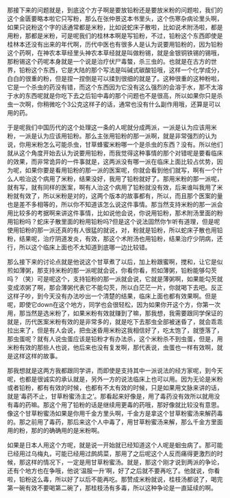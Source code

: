 
那接下来的问题就是，到底这个方子啊是要放铅粉还是要放米粉的问题啦，我们的这个金匮要略本啦它只写粉，那么在张仲景这本书里头，这个伤寒杂病论里头啊，如果只说粉这个字的话通常都是米粉，比如说蛇床子散啦，比如说术附汤啦，都是用粉，那都是米粉，可是呢我们的桂林本啊是写铅粉，不过，铅粉这个东西即使是桂林本还没有出来的年代啊，历代中医也有很多人是认为说要用铅粉的，因为铅粉这个药啊，在神农本草经里头神农本草经就是叫做粉锡，就是金银铜铁锡的锡哦，那粉锡这个药呢本身就是一个说是治疗伏尸毒螫，杀三虫的。也就是在古方的世界，铅粉这个东西，它是大陆的那个写法是叫碱式碳酸铅哦，这样一个化学成分，白白的很重的粉，但是捏一捏倒是可以揉到很细的就是了。这种很重的这种粉啦，它是一个杀虫的药没有错，而这个东西因为它没有这么强烈的会溶于水，那不太溶于水的东西呢就是你吃下去之后铅中毒的那个问题也不是很高，所以如果你只是杀虫一次啊，你稍微吃个3公克这样子的话，通常也没有什么副作用哦，还算是可以用的药。

于是呢我们中国历代的这个处理这一条的人呢就分成两派，一派是认为应该用米粉，一派是认为应该用铅粉。那么主张用铅粉的那一派啊，就是非常强烈的认为说，你用米粉怎么可能杀虫，甘草蜂蜜米粉哪一个是杀虫的东西？没有。所以他们就从这个角度开始去认为说要用铅粉，而我觉得这种事情的那个对错呢是要看临床的效果，而非常诡异的一件事就是，这两派没有哪一派在临床上面比较占优势，因为呢，如果你要是看用铅粉的那一派的医案呢，你就会看到他们就写，啊有一个什么人啦治这个病用了米粉，结果没好，我用了铅粉就好了。那用米粉的那一派呢，就有写，就有同样的医案，啊有人治这个病用了铅粉就没有效，后来谁叫我用了米粉就有效了，所以米粉是对的，这两个版本的故事都有，所以，而且那个医案的量也是差不多相等的，所以你不知道该怎么说这件事情。那当然支持米粉的那一派会用比较多的考据啊来讲这件事情，比如说他会说，你说用铅粉，那术附汤里面的粉用铅粉吗？蛇床子散里面的粉用铅粉吗?但是这个说法固然你乍听有道理，但是呢使用铅粉的那一派还真的有人很猛的就说，对，粉就是铅粉，所以蛇床子散也用铅粉，结果呢，治疗阴道发炎，有效，那这个术附汤也用铅粉，结果治疗少阴病，还行，所以这个临床上面也不太知道到底哪一边比较错。

那么接下来的讨论点就是他说这个甘草煮了以后，加上粉跟蜜啊，搅和，让它是似煎如薄粥，那支持米粉的那一派呢就会说，你看你看，煎如薄粥，铅粉能够勾芡吗？（笑）可是呢这个，支持铅粉的那一派就会说，它就是薄粥啊，如果能勾芡就变成浓粥了啊，那会薄粥代表它不能勾芡，所以白茫茫一片，你就喝下去吧。反正这样子吵，到今天没有办法吵出一个清楚的结果，临床上面也都有效果啊。但是呢，即使它down在这个地方，同学也会很轻松，因为如果你开这个方，你第一次用，那当然是选米粉了，如果米粉有效就赚到了嘛，那我想，我需要跟同学保证的就是，历代医案米粉有效的是非常多的，就是吃下去那虫全部被迷昏了，就会乖乖拉出来了，但是有人会说，把虫迷昏用米粉这我相信好了，吃太饱了，就堕落了，那虫蛋呢？就有人说虫蛋应该是铅粉才有办法杀，这个米粉杀不到虫蛋，但是，用米粉有效的那些人也说，他后来也没有复发啊，那代表说，虫蛋也一样有效啊，就是这样这样的故事。

那我想就是这两方我都跟同学讲，而即使是支持其中一派说法的经方家呢，到今天呢，也都是很诚实的承认就是，另外一方的说法临床上也可以用。因为无论是米粉或者铅粉，都有有效的时候，也都有不太有效的时候，只是如果用文脉来讲的话，就是‘毒药不止，甘草粉蜜汤主之’。那看起来好像是，用了毒药没有效所以就用没有毒的药嘛。那这个用了铅粉的话是继续用更毒的药哦，那好像就比较没有意思。像这个甘草粉蜜汤如果是你用千金方里头啊，千金方是拿这个甘草粉蜜汤来解药毒的。那之前用了毒药，那后来这个人中毒了，用甘草粉蜜汤来解，那么千金方里面用的粉，那的的确确用的是米粉啊。

如果是日本人用这个方呢，就是说一开始就已经知道这个人呢是蛔虫病了。那可能已经用过乌梅丸，可能已经用过鹧鸪菜，那用了之后呢这个人反而痛得更激烈的时候，那这样的情况下，一定是用甘草粉蜜汤。就是，那这个刚才说到两派的争论，还有个地方也在争哦，他说‘温服一升’啊，好了之后就不要再吃了。他就说，你看啦，铅粉这么毒，所以好了以后不能再吃。那赞成米粉就说，桂枝汤都说了，喝完第一碗有效不要喝第二碗了，那桂枝汤有多毒，所以这种争论是一直延续的啊。
